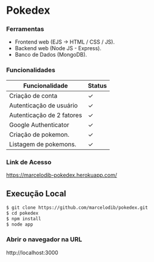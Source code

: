 # Pokedex

### Ferramentas
- Frontend web (EJS -> HTML / CSS / JS).
- Backend web (Node JS - Express).
- Banco de Dados (MongoDB).

### Funcionalidades
| Funcionalidade | Status |
| ------ | ------ |
| Criação de conta | ✓ |
| Autenticação de usuário | ✓ |
| Autenticação de 2 fatores | ✓ |
| Google Authenticator | ✓ |
| Criação de pokemon. | ✓ |
| Listagem de pokemons. | ✓ |

### Link de Acesso
https://marcelodib-pokedex.herokuapp.com/


## Execução Local
```sh
$ git clone https://github.com/marcelodib/pokedex.git
$ cd pokedex
$ npm install
$ node app
```
### Abrir o navegador na URL
http://localhost:3000
